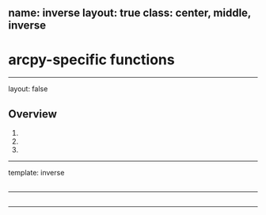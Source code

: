 name: inverse
layout: true
class: center, middle, inverse
---
# arcpy-specific functions
---
layout: false
## Overview

1. 

2. 

3. 
---
template: inverse
## 
---
## 

---
##

